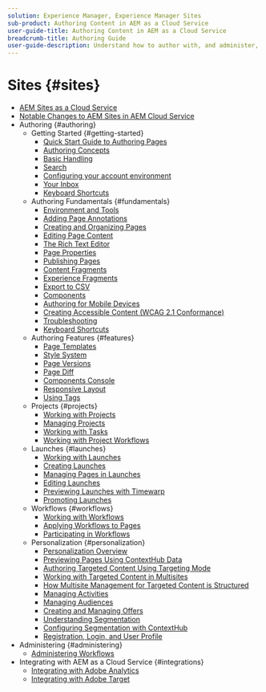 ```yaml
---
solution: Experience Manager, Experience Manager Sites
sub-product: Authoring Content in AEM as a Cloud Service
user-guide-title: Authoring Content in AEM as a Cloud Service
breadcrumb-title: Authoring Guide
user-guide-description: Understand how to author with, and administer, Experience Manager Sites as a Cloud Service.
---
```


# Sites {#sites}

+ [AEM Sites as a Cloud Service](/help/sites-cloud/home.md)
+ [Notable Changes to AEM Sites in AEM Cloud Service](sites-cloud-changes.md)
+ Authoring {#authoring}
  + Getting Started {#getting-started}
    + [Quick Start Guide to Authoring Pages](authoring/getting-started/quick-start.md)
    + [Authoring Concepts](authoring/getting-started/concepts.md)
    + [Basic Handling](authoring/getting-started/basic-handling.md)
    + [Search](authoring/getting-started/search.md)
    + [Configuring your account environment](authoring/getting-started/account-environment.md)
    + [Your Inbox](authoring/getting-started/inbox.md)
    + [Keyboard Shortcuts](authoring/getting-started/keyboard-shortcuts.md)
  + Authoring Fundamentals {#fundamentals}
    + [Environment and Tools](authoring/fundamentals/environment-tools.md)
    + [Adding Page Annotations](authoring/fundamentals/annotations.md)
    + [Creating and Organizing Pages](authoring/fundamentals/organizing-pages.md)
    + [Editing Page Content](authoring/fundamentals/editing-content.md)
    + [The Rich Text Editor](authoring/fundamentals/rich-text-editor.md)
    + [Page Properties](authoring/fundamentals/page-properties.md)
    + [Publishing Pages](authoring/fundamentals/publishing-pages.md)
    + [Content Fragments](authoring/fundamentals/content-fragments.md)
    + [Experience Fragments](authoring/fundamentals/experience-fragments.md)
    + [Export to CSV](authoring/fundamentals/csv-export.md)
    + [Components](authoring/fundamentals/components.md)
    + [Authoring for Mobile Devices](authoring/fundamentals/mobile.md)
    + [Creating Accessible Content (WCAG 2.1 Conformance)](authoring/fundamentals/accessible-content.md)
    + [Troubleshooting](authoring/fundamentals/troubleshooting.md)
    + [Keyboard Shortcuts](authoring/fundamentals/keyboard-shortcuts.md)
  + Authoring Features {#features}
    + [Page Templates](authoring/features/templates.md)
    + [Style System](authoring/features/style-system.md)
    + [Page Versions](authoring/features/page-versions.md)
    + [Page Diff](authoring/features/page-diff.md)
    + [Components Console](authoring/features/components-console.md)
    + [Responsive Layout](authoring/features/responsive-layout.md)
    + [Using Tags](authoring/features/tags.md)
  + Projects {#projects}
    + [Working with Projects](authoring/projects/overview.md)
    + [Managing Projects](authoring/projects/managing.md)
    + [Working with Tasks](authoring/projects/tasks.md)
    + [Working with Project Workflows](authoring/projects/workflows.md)
  + Launches {#launches}
    + [Working with Launches](authoring/launches/overview.md)
    + [Creating Launches](authoring/launches/creating.md)
    + [Managing Pages in Launches](authoring/launches/managing-pages.md)
    + [Editing Launches](authoring/launches/editing.md)
    + [Previewing Launches with Timewarp](authoring/launches/preview.md)
    + [Promoting Launches](authoring/launches/promoting.md)
  + Workflows {#workflows}
    + [Working with Workflows](authoring/workflows/overview.md)
    + [Applying Workflows to Pages](authoring/workflows/applying.md)
    + [Participating in Workflows](authoring/workflows/participating.md)
  + Personalization {#personalization}
    + [Personalization Overview](authoring/personalization/overview.md)
    + [Previewing Pages Using ContextHub Data](authoring/personalization/contexthub.md)
    + [Authoring Targeted Content Using Targeting Mode](authoring/personalization/targeted-content.md)
    + [Working with Targeted Content in Multisites](authoring/personalization/multisite-targeted-content.md)
    + [How Multisite Management for Targeted Content is Structured](authoring/personalization/multisite-structure.md)
    + [Managing Activities](authoring/personalization/activities.md)
    + [Managing Audiences](authoring/personalization/audiences.md)
    + [Creating and Managing Offers](authoring/personalization/offers.md)
    + [Understanding Segmentation](authoring/personalization/segmentation.md)
    + [Configuring Segmentation with ContextHub](/help/sites-cloud/authoring/personalization/contexthub-segmentation.md)
    + [Registration, Login, and User Profile](/help/sites-cloud/authoring/personalization/user-and-group-sync-for-publish-tier.md)
+ Administering {#administering}
  + [Administering Workflows](administering/workflows-administering.md)
+ Integrating with AEM as a Cloud Service {#integrations}
  + [Integrating with Adobe Analytics](integrating/integrating-adobe-analytics.md)
  + [Integrating with Adobe Target](integrating/integrating-adobe-target.md)
